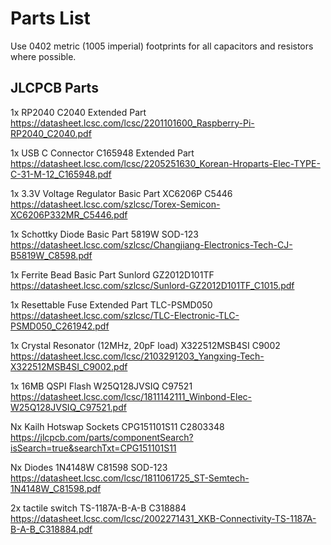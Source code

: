 # Parts List

Use 0402 metric (1005 imperial) footprints for all capacitors and resistors where possible.

## JLCPCB Parts

1x RP2040
    C2040
    Extended Part
    https://datasheet.lcsc.com/lcsc/2201101600_Raspberry-Pi-RP2040_C2040.pdf

1x USB C Connector
    C165948
    Extended Part
    https://datasheet.lcsc.com/lcsc/2205251630_Korean-Hroparts-Elec-TYPE-C-31-M-12_C165948.pdf

1x 3.3V Voltage Regulator
    Basic Part
    XC6206P
    C5446
    https://datasheet.lcsc.com/szlcsc/Torex-Semicon-XC6206P332MR_C5446.pdf

1x Schottky Diode
    Basic Part
    5819W SOD-123
    https://datasheet.lcsc.com/szlcsc/Changjiang-Electronics-Tech-CJ-B5819W_C8598.pdf

1x Ferrite Bead
    Basic Part
    Sunlord GZ2012D101TF
    https://datasheet.lcsc.com/szlcsc/Sunlord-GZ2012D101TF_C1015.pdf

1x Resettable Fuse
    Extended Part
    TLC-PSMD050
    https://datasheet.lcsc.com/szlcsc/TLC-Electronic-TLC-PSMD050_C261942.pdf

1x Crystal Resonator (12MHz, 20pF load)
    X322512MSB4SI
    C9002
    https://datasheet.lcsc.com/lcsc/2103291203_Yangxing-Tech-X322512MSB4SI_C9002.pdf

1x 16MB QSPI Flash
    W25Q128JVSIQ
    C97521
    https://datasheet.lcsc.com/lcsc/1811142111_Winbond-Elec-W25Q128JVSIQ_C97521.pdf

Nx Kailh Hotswap Sockets
    CPG151101S11
    C2803348
    https://jlcpcb.com/parts/componentSearch?isSearch=true&searchTxt=CPG151101S11

Nx Diodes
    1N4148W
    C81598 SOD-123
    https://datasheet.lcsc.com/lcsc/1811061725_ST-Semtech-1N4148W_C81598.pdf

2x tactile switch
    TS-1187A-B-A-B
    C318884
    https://datasheet.lcsc.com/lcsc/2002271431_XKB-Connectivity-TS-1187A-B-A-B_C318884.pdf
